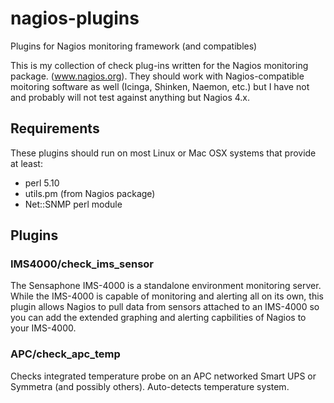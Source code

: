 # nagios-plugins
Plugins for Nagios monitoring framework (and compatibles)

This is my collection of check plug-ins written for the Nagios monitoring package. (www.nagios.org). They should work with Nagios-compatible moitoring software as well (Icinga, Shinken, Naemon, etc.) but I have not and probably will not test against anything but Nagios 4.x.

## Requirements

These plugins should run on most Linux or Mac OSX systems that provide at least:
* perl 5.10
* utils.pm (from Nagios package)
* Net::SNMP perl module

## Plugins

### IMS4000/check_ims_sensor

The Sensaphone IMS-4000 is a standalone environment monitoring server. While the IMS-4000 is capable of monitoring and alerting all on its own, this plugin allows Nagios to pull data from sensors attached to an IMS-4000 so you can add the extended graphing and alerting capbilities of Nagios to your IMS-4000.

### APC/check_apc_temp

Checks integrated temperature probe on an APC networked Smart UPS or Symmetra (and possibly others). Auto-detects temperature system.
